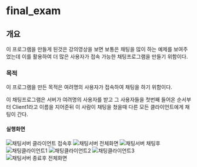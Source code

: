 # final_exam

## 개요

이 프로그램을 만들게 된것은 강의영상을 보면 보통은 채팅을 많이 하는 예제를 보여주었는데 이를 활용하여 더 많은 사용자가 접속 가능한 채팅프로그램을 만들기 위함이다.

### 목적

이 프로그램을 만든 목적은 여려명의 사용자가 접속하여 채팅을 하기 위함이다.


이 채팅프로그램은 서버가 여려명의 사용자를 받고 그 사용자들을 첫번째 들어온 순서부터 Client1라고 이름을 지어준뒤 이 사람이 채팅을 쳤을때 다른 모든 클라이언트에게 채팅이 간다.


#### 실행화면
![채팅서버 클라이언트 접속후](https://user-images.githubusercontent.com/71123177/121987791-26a46180-cdd4-11eb-93c0-fc00ca7a1d4b.PNG)
![채팅서버 전체화면](https://user-images.githubusercontent.com/71123177/121987829-358b1400-cdd4-11eb-9e84-0fc04e89ec5f.PNG)
![채팅서버 채팅후](https://user-images.githubusercontent.com/71123177/121987843-3b80f500-cdd4-11eb-895b-585e18f92c1b.PNG)
![채팅클라이언트1](https://user-images.githubusercontent.com/71123177/121987850-3e7be580-cdd4-11eb-8c80-caa152b2c3d2.PNG)
![채팅클라이언트2](https://user-images.githubusercontent.com/71123177/121987855-4176d600-cdd4-11eb-8b0c-d3c54d97ac75.PNG)
![채팅클라이언트3](https://user-images.githubusercontent.com/71123177/121987860-450a5d00-cdd4-11eb-9652-251b7582679d.PNG)
![채팅서버 종료후 전체화면](https://user-images.githubusercontent.com/71123177/121987864-49367a80-cdd4-11eb-8be3-acec7e5d9694.PNG)
